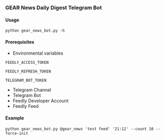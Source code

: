 ### GEAR News Daily Digest Telegram Bot

#### Usage
`python gear_news_bot.py -h`

#### Prerequisites
- Environmental variables

`FEEDLY_ACCESS_TOKEN`

`FEEDLY_REFRESH_TOKEN`

`TELEGRAM_BOT_TOKEN`

- Telegram Channel
- Telegram Bot
- Feedly Developer Account
- Feedly Feed

#### Example
`python gear_news_bot.py @gear_news 'test feed' '21:12' --count 10 --force-init`